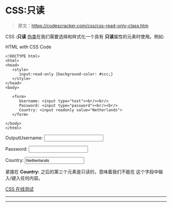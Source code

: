 # CSS:只读

> 原文：<https://codescracker.com/css/css-read-only-class.htm>

CSS **:只读** [伪类](/css/css-pseudo-classes.htm)在我们需要选择和样式化一个具有 **只读**属性的元素时使用。例如:

HTML with CSS Code

```
<!DOCTYPE html>
<html>
<head>
   <style>
      input:read-only {background-color: #ccc;}
   </style>
</head>
<body>

   <form>
      Username: <input type="text"><br/><br/>
      Password: <input type="password"><br/><br/>
      Country: <input readonly value="Netherlands">
   </form>

</body>
</html>
```

OutputUsername: <input type="text">

Password: <input type="password">

Country: <input readonly="readonly" value="Netherlands">

紧接在 **Country:** 之后的第三个元素是只读的，意味着我们不能在 这个字段中输入/键入任何内容。

[CSS 在线测试](/exam/showtest.php?subid=5)

* * *

* * *